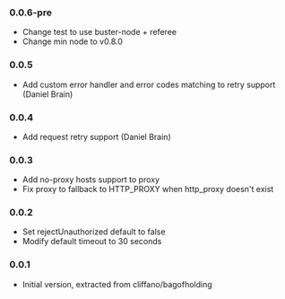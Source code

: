 ### 0.0.6-pre
* Change test to use buster-node + referee
* Change min node to v0.8.0

### 0.0.5
* Add custom error handler and error codes matching to retry support (Daniel Brain)

### 0.0.4
* Add request retry support (Daniel Brain)

### 0.0.3
* Add no-proxy hosts support to proxy
* Fix proxy to fallback to HTTP_PROXY when http_proxy doesn't exist

### 0.0.2
* Set rejectUnauthorized default to false
* Modify default timeout to 30 seconds

### 0.0.1
* Initial version, extracted from cliffano/bagofholding
